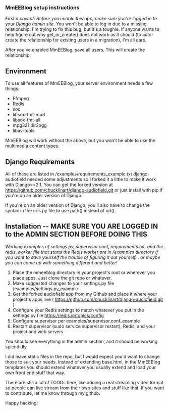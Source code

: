 ###  MmEEBlog setup instructions

 *First a caveat: Before you enable this app, make sure you're logged in to your Django admin site.*  You won't be 
  able to log in due to a missing relationship.  I'm trying to fix this bug, but it's a toughie. If anyone wants to help figure 
  out why get_or_create() does not work as it should (to auto-create the relationship for existing users in a 
  migration), I'm all ears.

  After you've enabled MmEEBlog, save all users.  This will create the relationship.

## Environment

 To use all features of MmEEBlog, your server environment needs a few things:

 - Ffmpeg
 - Redis
 - sox
 - libsox-fmt-mp3 
 - libsox-fmt-all 
 - mpg321 dir2ogg 
 - libav-tools

MmEEBlog will work without the above, but you won't be able to use the multimedia content types.

## Django Requirements

All of these are listed in /examples/requirements_example.txt  django-audiofield needed some adjustments so I forked it a 
little to make it work with Django>=2.1.  You can get the forked version at https://github.com/chucklinart/django-audiofield.git or just install 
with pip if you're on an older version of Django.

If you're on an older version of Django, you'll also have to change the syntax in the urls.py file to use path() instead of 
url().

## Installation -- MAKE SURE YOU ARE LOGGED IN to the ADMIN SECTION BEFORE DOING THIS 

*Working examples of settings.py, supervisor.conf, requirements.txt, and the redis_worker file that starts the Redis worker are in
/examples directory if you want to save yourself the trouble of figuring it out yourself... or maybe you can come up with 
something different and better!*

1) Place the mmeeblog directory in your project's root or wherever you place apps.  Just clone the git repo or whatever.
2) Make suggested changes to your settings.py file (examples/settings.py_example
3) Get the forked audiofield app from my Github and place it where your project's apps live
   ( https://github.com/chucklinart/django-audiofield.git )
4) Configure your Redis settings to match whatever you put in the settings.py file
   https://redis.io/topics/config 
5) Configure supervisor per examples/supervisor.conf_example 
6) Restart supervisor (sudo service supervisor restart), Redis, and your project and web servers

You should see everything in the admin section, and it should be working splendidly. 

I did leave static files in the repo, but I would expect you'd want to change those to suit your needs.  Instead of 
extending base.html, in the MmEEBlog templates you should extend whatever you usually extend and load your own front 
end stuff that way.

There are still a lot of TODOs here, like adding a real streaming video format so people can live stream from their own 
sites and stuff like that.  If you want to contribute, let me know through my github.

Happy hacking!


